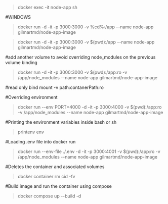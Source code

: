 >docker exec -it node-app sh

#WINDOWS
>docker run -d -it -p 3000:3000 -v %cd%:/app  --name node-app gilmartmd/node-app-image

>docker run -d -it -p 3000:3000 -v $(pwd):/app  --name node-app gilmartmd/node-app-image

#add another volume to avoid overriding node_modules on the previous volume binding

>docker run -d -it -p 3000:3000 -v $(pwd):/app:ro -v /app/node_modules --name node-app gilmartmd/node-app-image



#read only bind mount
-v path:contanerPath:ro


#Overriding environment
>docker run --env PORT=4000 -d -it -p 3000:4000 -v $(pwd):/app:ro -v /app/node_modules --name node-app gilmartmd/node-app-image

#Printing the environment variables inside bash or sh

> printenv
> env

#Loading .env file into docker run
>docker run --env-file ./.env -d -it -p 3000:4001 -v $(pwd):/app:ro -v /app/node_modules --name node-app gilmartmd/node-app-image

#Deletes the container and associated volumes
>docker container rm cid -fv  

#Build image and run the container using compose

>docker compose up --build -d
